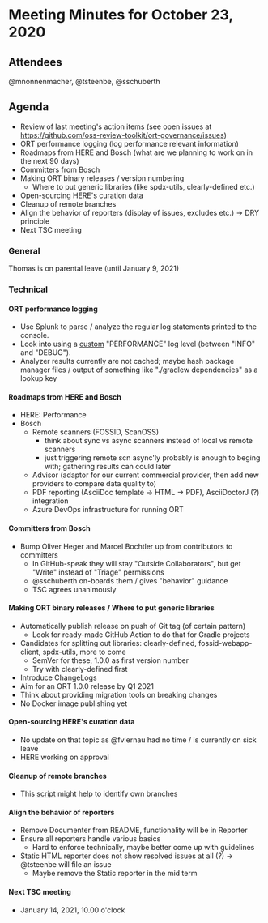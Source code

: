 # Meeting Minutes for October 23, 2020

## Attendees

@mnonnenmacher, @tsteenbe, @sschuberth

## Agenda

- Review of last meeting's action items (see open issues at https://github.com/oss-review-toolkit/ort-governance/issues)
- ORT performance logging (log performance relevant information)
- Roadmaps from HERE and Bosch (what are we planning to work on in the next 90 days)
- Committers from Bosch
- Making ORT binary releases / version numbering
  - Where to put generic libraries (like spdx-utils, clearly-defined etc.)
- Open-sourcing HERE's curation data
- Cleanup of remote branches
- Align the behavior of reporters (display of issues, excludes etc.) -> DRY principle
- Next TSC meeting

### General

Thomas is on parental leave (until January 9, 2021)

### Technical

#### ORT performance logging

- Use Splunk to parse / analyze the regular log statements printed to the console.
- Look into using a [custom](https://logging.apache.org/log4j/2.x/manual/customloglevels.html) "PERFORMANCE" log level (between "INFO" and "DEBUG").
- Analyzer results currently are not cached; maybe hash package manager files / output of something like "./gradlew dependencies" as a lookup key

#### Roadmaps from HERE and Bosch

- HERE: Performance
- Bosch
  - Remote scanners (FOSSID, ScanOSS)
    - think about sync vs async scanners instead of local vs remote scanners
    - just triggering remote scn async'ly probably is enough to beging with; gathering results can could later
  - Advisor (adaptor for our current commercial provider, then add new providers to compare data quality to)
  - PDF reporting (AsciiDoc template -> HTML -> PDF), AsciiDoctorJ (?) integration
  - Azure DevOps infrastructure for running ORT

#### Committers from Bosch

- Bump Oliver Heger and Marcel Bochtler up from contributors to committers
  - In GitHub-speak they will stay "Outside Collaborators", but get "Write" instead of "Triage" permissions
  - @sschuberth on-boards them / gives "behavior" guidance
  - TSC agrees unanimously
  
#### Making ORT binary releases / Where to put generic libraries

- Automatically publish release on push of Git tag (of certain pattern)
  - Look for ready-made GitHub Action to do that for Gradle projects
- Candidates for splitting out libraries: clearly-defined, fossid-webapp-client, spdx-utils, more to come
  - SemVer for these, 1.0.0 as first version number
  - Try with clearly-defined first
- Introduce ChangeLogs
- Aim for an ORT 1.0.0 release by Q1 2021
- Think about providing migration tools on breaking changes
- No Docker image publishing yet

#### Open-sourcing HERE's curation data

- No update on that topic as @fviernau had no time / is currently on sick leave
- HERE working on approval

#### Cleanup of remote branches

- This [script](https://github.com/sschuberth/dev-scripts/blob/master/git/git-branch-owners) might help to identify own branches

#### Align the behavior of reporters

- Remove Documenter from README, functionality will be in Reporter
- Ensure all reporters handle various basics
  - Hard to enforce technically, maybe better come up with guidelines
- Static HTML reporter does not show resolved issues at all (?) -> @tsteenbe will file an issue
  - Maybe remove the Static reporter in the mid term

#### Next TSC meeting

- January 14, 2021, 10.00 o'clock
